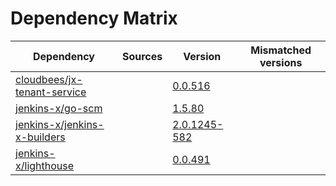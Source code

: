 # Dependency Matrix

Dependency | Sources | Version | Mismatched versions
---------- | ------- | ------- | -------------------
[cloudbees/jx-tenant-service](https://github.com/cloudbees/jx-tenant-service) |  | [0.0.516](https://github.com/cloudbees/jx-tenant-service/releases/tag/v0.0.516) | 
[jenkins-x/go-scm](https://github.com/jenkins-x/go-scm) |  | [1.5.80]() | 
[jenkins-x/jenkins-x-builders](https://github.com/jenkins-x/jenkins-x-builders) |  | [2.0.1245-582]() | 
[jenkins-x/lighthouse](https://github.com/jenkins-x/lighthouse) |  | [0.0.491]() | 
